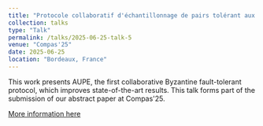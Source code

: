 ```yaml
---
title: "Protocole collaboratif d'échantillonnage de pairs tolérant aux fautes byzantines"
collection: talks
type: "Talk"
permalink: /talks/2025-06-25-talk-5
venue: "Compas'25"
date: 2025-06-25
location: "Bordeaux, France"
---
```


This work presents AUPE, the first collaborative Byzantine fault-tolerant protocol, which improves state-of-the-art results. 
This talk forms part of the submission of our abstract paper at Compas'25.

[More information here](https://2025.compas-conference.fr/)